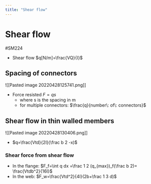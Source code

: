 ```yaml
---
title: "Shear flow"
---
```

# Shear flow
#SM224
- Shear flow $q[N/m]=\frac{VQ}{I}$

## Spacing of connectors
![[Pasted image 20220428125741.png]]
- Force resisted $F=qs$
	- where s is the spacing in m
	- for multiple connectors: $\frac{q}{number\: of\: connectors}$

## Shear flow in thin walled members
![[Pasted image 20220428130406.png]]

- $q=\frac{Vtd}{2I}(\frac b 2 -x)$

### Shear force from shear flow
- In the flange: $F_f=\int q dx =\frac 1 2 (q_{max})_f(\frac b 2)= \frac{Vtdb^2}{16I}$
- In the web: $F_w=\frac{Vtd^2}{4I}(2b+\frac 1 3 d)$

